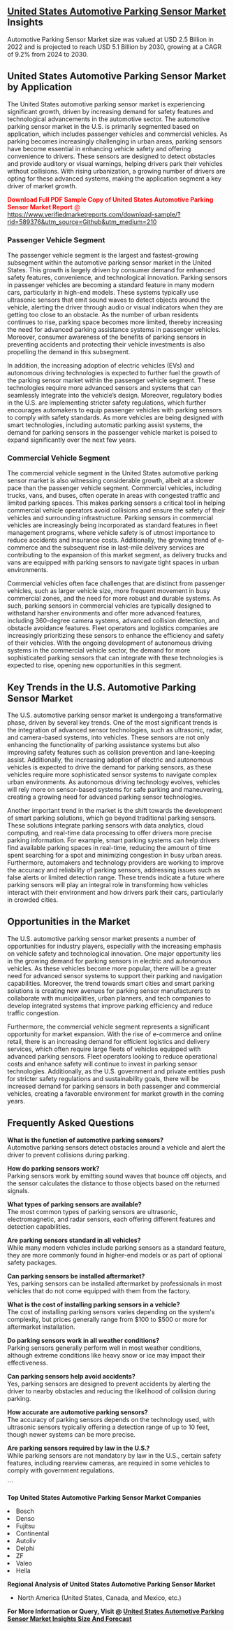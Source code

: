 <h2><a href="https://www.verifiedmarketreports.com/download-sample/?rid=589376&amp;utm_source=Github&amp;utm_medium=210" target="_blank">United States Automotive Parking Sensor Market</a> Insights</h2><p>Automotive Parking Sensor Market size was valued at USD 2.5 Billion in 2022 and is projected to reach USD 5.1 Billion by 2030, growing at a CAGR of 9.2% from 2024 to 2030.</p><p><h2>United States Automotive Parking Sensor Market by Application</h2><p>The United States automotive parking sensor market is experiencing significant growth, driven by increasing demand for safety features and technological advancements in the automotive sector. The automotive parking sensor market in the U.S. is primarily segmented based on application, which includes passenger vehicles and commercial vehicles. As parking becomes increasingly challenging in urban areas, parking sensors have become essential in enhancing vehicle safety and offering convenience to drivers. These sensors are designed to detect obstacles and provide auditory or visual warnings, helping drivers park their vehicles without collisions. With rising urbanization, a growing number of drivers are opting for these advanced systems, making the application segment a key driver of market growth. <p><span class=""><span style="color: #ff0000;"><strong>Download Full PDF Sample Copy of United States Automotive Parking Sensor Market Report</strong> @ </span><a href="https://www.verifiedmarketreports.com/download-sample/?rid=589376&amp;utm_source=Github&amp;utm_medium=210" target="_blank">https://www.verifiedmarketreports.com/download-sample/?rid=589376&amp;utm_source=Github&amp;utm_medium=210</a></span></p></p><h3>Passenger Vehicle Segment</h3><p>The passenger vehicle segment is the largest and fastest-growing subsegment within the automotive parking sensor market in the United States. This growth is largely driven by consumer demand for enhanced safety features, convenience, and technological innovation. Parking sensors in passenger vehicles are becoming a standard feature in many modern cars, particularly in high-end models. These systems typically use ultrasonic sensors that emit sound waves to detect objects around the vehicle, alerting the driver through audio or visual indicators when they are getting too close to an obstacle. As the number of urban residents continues to rise, parking space becomes more limited, thereby increasing the need for advanced parking assistance systems in passenger vehicles. Moreover, consumer awareness of the benefits of parking sensors in preventing accidents and protecting their vehicle investments is also propelling the demand in this subsegment.</p><p>In addition, the increasing adoption of electric vehicles (EVs) and autonomous driving technologies is expected to further fuel the growth of the parking sensor market within the passenger vehicle segment. These technologies require more advanced sensors and systems that can seamlessly integrate into the vehicle’s design. Moreover, regulatory bodies in the U.S. are implementing stricter safety regulations, which further encourages automakers to equip passenger vehicles with parking sensors to comply with safety standards. As more vehicles are being designed with smart technologies, including automatic parking assist systems, the demand for parking sensors in the passenger vehicle market is poised to expand significantly over the next few years.</p><h3>Commercial Vehicle Segment</h3><p>The commercial vehicle segment in the United States automotive parking sensor market is also witnessing considerable growth, albeit at a slower pace than the passenger vehicle segment. Commercial vehicles, including trucks, vans, and buses, often operate in areas with congested traffic and limited parking spaces. This makes parking sensors a critical tool in helping commercial vehicle operators avoid collisions and ensure the safety of their vehicles and surrounding infrastructure. Parking sensors in commercial vehicles are increasingly being incorporated as standard features in fleet management programs, where vehicle safety is of utmost importance to reduce accidents and insurance costs. Additionally, the growing trend of e-commerce and the subsequent rise in last-mile delivery services are contributing to the expansion of this market segment, as delivery trucks and vans are equipped with parking sensors to navigate tight spaces in urban environments.</p><p>Commercial vehicles often face challenges that are distinct from passenger vehicles, such as larger vehicle size, more frequent movement in busy commercial zones, and the need for more robust and durable systems. As such, parking sensors in commercial vehicles are typically designed to withstand harsher environments and offer more advanced features, including 360-degree camera systems, advanced collision detection, and obstacle avoidance features. Fleet operators and logistics companies are increasingly prioritizing these sensors to enhance the efficiency and safety of their vehicles. With the ongoing development of autonomous driving systems in the commercial vehicle sector, the demand for more sophisticated parking sensors that can integrate with these technologies is expected to rise, opening new opportunities in this segment.</p><h2>Key Trends in the U.S. Automotive Parking Sensor Market</h2><p>The U.S. automotive parking sensor market is undergoing a transformative phase, driven by several key trends. One of the most significant trends is the integration of advanced sensor technologies, such as ultrasonic, radar, and camera-based systems, into vehicles. These sensors are not only enhancing the functionality of parking assistance systems but also improving safety features such as collision prevention and lane-keeping assist. Additionally, the increasing adoption of electric and autonomous vehicles is expected to drive the demand for parking sensors, as these vehicles require more sophisticated sensor systems to navigate complex urban environments. As autonomous driving technology evolves, vehicles will rely more on sensor-based systems for safe parking and maneuvering, creating a growing need for advanced parking sensor technologies.</p><p>Another important trend in the market is the shift towards the development of smart parking solutions, which go beyond traditional parking sensors. These solutions integrate parking sensors with data analytics, cloud computing, and real-time data processing to offer drivers more precise parking information. For example, smart parking systems can help drivers find available parking spaces in real-time, reducing the amount of time spent searching for a spot and minimizing congestion in busy urban areas. Furthermore, automakers and technology providers are working to improve the accuracy and reliability of parking sensors, addressing issues such as false alerts or limited detection range. These trends indicate a future where parking sensors will play an integral role in transforming how vehicles interact with their environment and how drivers park their cars, particularly in crowded cities.</p><h2>Opportunities in the Market</h2><p>The U.S. automotive parking sensor market presents a number of opportunities for industry players, especially with the increasing emphasis on vehicle safety and technological innovation. One major opportunity lies in the growing demand for parking sensors in electric and autonomous vehicles. As these vehicles become more popular, there will be a greater need for advanced sensor systems to support their parking and navigation capabilities. Moreover, the trend towards smart cities and smart parking solutions is creating new avenues for parking sensor manufacturers to collaborate with municipalities, urban planners, and tech companies to develop integrated systems that improve parking efficiency and reduce traffic congestion.</p><p>Furthermore, the commercial vehicle segment represents a significant opportunity for market expansion. With the rise of e-commerce and online retail, there is an increasing demand for efficient logistics and delivery services, which often require large fleets of vehicles equipped with advanced parking sensors. Fleet operators looking to reduce operational costs and enhance safety will continue to invest in parking sensor technologies. Additionally, as the U.S. government and private entities push for stricter safety regulations and sustainability goals, there will be increased demand for parking sensors in both passenger and commercial vehicles, creating a favorable environment for market growth in the coming years.</p><h2>Frequently Asked Questions</h2><p><strong>What is the function of automotive parking sensors?</strong><br> Automotive parking sensors detect obstacles around a vehicle and alert the driver to prevent collisions during parking.</p><p><strong>How do parking sensors work?</strong><br> Parking sensors work by emitting sound waves that bounce off objects, and the sensor calculates the distance to those objects based on the returned signals.</p><p><strong>What types of parking sensors are available?</strong><br> The most common types of parking sensors are ultrasonic, electromagnetic, and radar sensors, each offering different features and detection capabilities.</p><p><strong>Are parking sensors standard in all vehicles?</strong><br> While many modern vehicles include parking sensors as a standard feature, they are more commonly found in higher-end models or as part of optional safety packages.</p><p><strong>Can parking sensors be installed aftermarket?</strong><br> Yes, parking sensors can be installed aftermarket by professionals in most vehicles that do not come equipped with them from the factory.</p><p><strong>What is the cost of installing parking sensors in a vehicle?</strong><br> The cost of installing parking sensors varies depending on the system's complexity, but prices generally range from $100 to $500 or more for aftermarket installation.</p><p><strong>Do parking sensors work in all weather conditions?</strong><br> Parking sensors generally perform well in most weather conditions, although extreme conditions like heavy snow or ice may impact their effectiveness.</p><p><strong>Can parking sensors help avoid accidents?</strong><br> Yes, parking sensors are designed to prevent accidents by alerting the driver to nearby obstacles and reducing the likelihood of collision during parking.</p><p><strong>How accurate are automotive parking sensors?</strong><br> The accuracy of parking sensors depends on the technology used, with ultrasonic sensors typically offering a detection range of up to 10 feet, though newer systems can be more precise.</p><p><strong>Are parking sensors required by law in the U.S.?</strong><br> While parking sensors are not mandatory by law in the U.S., certain safety features, including rearview cameras, are required in some vehicles to comply with government regulations.</p>```</p><p><strong>Top United States Automotive Parking Sensor Market Companies</strong></p><div data-test-id=""><p><li>Bosch</li><li> Denso</li><li> Fujitsu</li><li> Continental</li><li> Autoliv</li><li> Delphi</li><li> ZF</li><li> Valeo</li><li> Hella</li></p><div><strong>Regional Analysis of&nbsp;United States Automotive Parking Sensor Market</strong></div><ul><li dir="ltr"><p dir="ltr">North America&nbsp;(United States, Canada, and Mexico, etc.)</p></li></ul><p><strong>For More Information or Query, Visit @&nbsp;</strong><strong><a href="https://www.verifiedmarketreports.com/product/automotive-parking-sensor-market/?utm_source=Github&amp;utm_medium=210" target="_blank">United States Automotive Parking Sensor Market Insights Size And Forecast</a></strong></p></div>
